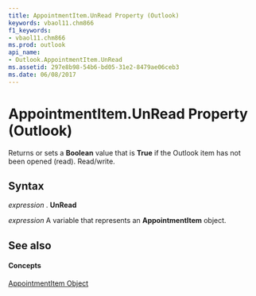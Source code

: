 ```yaml
---
title: AppointmentItem.UnRead Property (Outlook)
keywords: vbaol11.chm866
f1_keywords:
- vbaol11.chm866
ms.prod: outlook
api_name:
- Outlook.AppointmentItem.UnRead
ms.assetid: 297e8b98-54b6-bd05-31e2-8479ae06ceb3
ms.date: 06/08/2017
---
```



# AppointmentItem.UnRead Property (Outlook)

Returns or sets a  **Boolean** value that is **True** if the Outlook item has not been opened (read). Read/write.


## Syntax

 _expression_ . **UnRead**

 _expression_ A variable that represents an **AppointmentItem** object.


## See also


#### Concepts


[AppointmentItem Object](Outlook.AppointmentItem.md)

